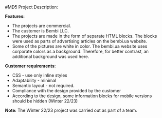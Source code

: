 #MD5 Project Description:

**Features:**

- The projects are commercial.
- The customer is Bembi LLC.
- The projects are made in the form of separate HTML blocks. The blocks were
  used as parts of advertising articles on the bembi.ua website.
- Some of the pictures are white in color. The bembi.ua website uses corporate
  colors as a background. Therefore, for better contrast, an additional
  background was used here.

**Customer requirements:**

- CSS - use only inline styles
- Adaptability - minimal
- Semantic layout - not required.
- Compliance with the design provided by the customer
- According to the design, some information blocks for mobile versions should be
  hidden (Winter 22/23)

**Note:** The Winter 22/23 project was carried out as part of a team.
